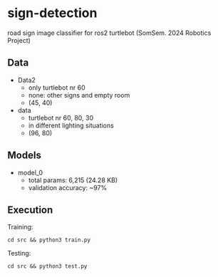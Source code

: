 # sign-detection

road sign image classifier for ros2 turtlebot (SomSem. 2024 Robotics Project)
## Data
- Data2
  - only turtlebot nr 60
  - none: other signs and empty room
  - (45, 40)
- data
    - turtlebot nr 60, 80, 30
    - in different lighting situations
    - (96, 80)
## Models
- model_0
  - total params: 6,215 (24.28 KB)
  - validation accuracy: ~97%

## Execution 

Training:
```
cd src && python3 train.py
```

Testing:
```
cd src && python3 test.py
```
